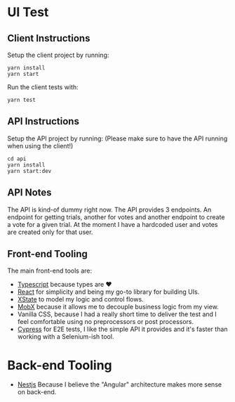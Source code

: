 # UI Test

## Client Instructions

Setup the client project by running:

```
yarn install
yarn start
```

Run the client tests with:

```
yarn test
```

## API Instructions

Setup the API project by running: (Please make sure to have the API running when using the client!)

```
cd api
yarn install
yarn start:dev
```

## API Notes

The API is kind-of dummy right now. The API provides 3 endpoints. An endpoint for getting trials, another for votes and another endpoint to create a vote for a given trial. At the moment I have a hardcoded user and votes are created only for that user.

## Front-end Tooling

The main front-end tools are:

- [Typescript](https://www.typescriptlang.org/) because types are ♥️
- [React](https://reactjs.org/) for simplicity and being my go-to library for building UIs.
- [XState](http://xstate.js.org/) to model my logic and control flows.
- [MobX](http://mobx.js.org/) because it allows me to decouple business logic from my view.
- Vanilla CSS, because I had a really short time to deliver the test and I feel comfortable using no preprocessors or post processors.
- [Cypress](https://www.cypress.io/) for E2E tests, I like the simple API it provides and it's faster than working with a Selenium-ish tool.

# Back-end Tooling

- [Nestjs](https://docs.nestjs.com/) Because I believe the "Angular" architecture makes more sense on back-end.
